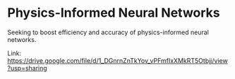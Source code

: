 # Physics-Informed Neural Networks

Seeking to boost efficiency and accuracy of physics-informed neural networks.


Link:
https://drive.google.com/file/d/1_DGnrnZnTkYov_vPFmfIxXMkRT5Otbjj/view?usp=sharing 